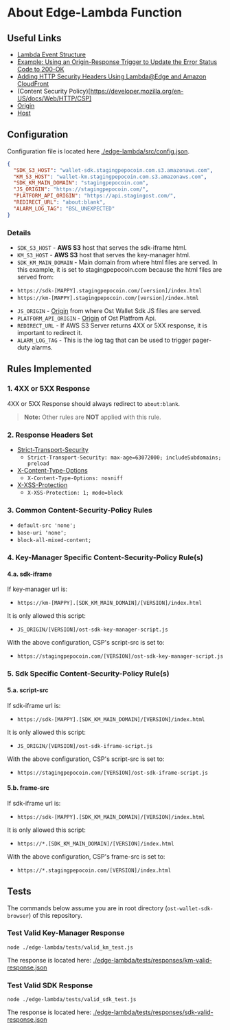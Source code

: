# About Edge-Lambda Function

## Useful Links
* [Lambda Event Structure](https://docs.aws.amazon.com/AmazonCloudFront/latest/DeveloperGuide/lambda-event-structure.html)
* [Example: Using an Origin-Response Trigger to Update the Error Status Code to 200-OK](https://docs.aws.amazon.com/AmazonCloudFront/latest/DeveloperGuide/lambda-examples.html#lambda-examples-custom-error-static-body)
* [Adding HTTP Security Headers Using Lambda@Edge and Amazon CloudFront](https://aws.amazon.com/blogs/networking-and-content-delivery/adding-http-security-headers-using-lambdaedge-and-amazon-cloudfront/)
* (Content Security Policy)[https://developer.mozilla.org/en-US/docs/Web/HTTP/CSP]
* [Origin](https://developer.mozilla.org/en-US/docs/Web/HTTP/Headers/Origin)
* [Host](https://developer.mozilla.org/en-US/docs/Web/HTTP/Headers/Host)

## Configuration
Configuration file is located here [./edge-lambda/src/config.json](./src/config.json).
```json
{
  "SDK_S3_HOST": "wallet-sdk.stagingpepocoin.com.s3.amazonaws.com",
  "KM_S3_HOST": "wallet-km.stagingpepocoin.com.s3.amazonaws.com",
  "SDK_KM_MAIN_DOMAIN": "stagingpepocoin.com",
  "JS_ORIGIN": "https://stagingpepocoin.com/",
  "PLATFORM_API_ORIGIN": "https://api.stagingost.com/",
  "REDIRECT_URL": "about:blank",
  "ALARM_LOG_TAG": "BSL_UNEXPECTED"
}
```
### Details
* `SDK_S3_HOST` - **AWS S3** host that serves the sdk-iframe html.
* `KM_S3_HOST` - **AWS S3** host that serves the key-manager html.
* `SDK_KM_MAIN_DOMAIN` - Main domain from where html files are served. In this example, it is set to stagingpepocoin.com because the html files are served from:
 + `https://sdk-[MAPPY].stagingpepocoin.com/[version]/index.html` 
 + `https://km-[MAPPY].stagingpepocoin.com/[version]/index.html`
* `JS_ORIGIN` - [Origin](https://developer.mozilla.org/en-US/docs/Web/HTTP/Headers/Origin) from where Ost Wallet Sdk JS files are served. 
* `PLATFORM_API_ORIGIN` - [Origin](https://developer.mozilla.org/en-US/docs/Web/HTTP/Headers/Origin) of Ost Platfrom Api.
* `REDIRECT_URL` - If AWS S3 Server returns 4XX or 5XX response, it is important to redirect it.
* `ALARM_LOG_TAG` - This is the log tag that can be used to trigger pager-duty alarms.

## Rules Implemented
### 1. 4XX or 5XX Response
4XX or 5XX Response should always redirect to `about:blank`. 
> **Note:** Other rules are **NOT** applied with this rule.

### 2. Response Headers Set
* [Strict-Transport-Security](https://developer.mozilla.org/en-US/docs/Web/HTTP/Headers/Strict-Transport-Security)
  + `Strict-Transport-Security: max-age=63072000; includeSubdomains; preload` 
* [X-Content-Type-Options](https://developer.mozilla.org/en-US/docs/Web/HTTP/Headers/X-Content-Type-Options)
  + `X-Content-Type-Options: nosniff`
* [X-XSS-Protection](https://developer.mozilla.org/en-US/docs/Web/HTTP/Headers/X-XSS-Protection)
  + `X-XSS-Protection: 1; mode=block`

### 3. Common Content-Security-Policy Rules
* `default-src 'none';`
* `base-uri 'none';`
* `block-all-mixed-content;`


### 4. Key-Manager Specific Content-Security-Policy Rule(s)
#### 4.a. sdk-iframe
If key-manager url is:
+ `https://km-[MAPPY].[SDK_KM_MAIN_DOMAIN]/[VERSION]/index.html`

It is only allowed this script:
+ `JS_ORIGIN/[VERSION]/ost-sdk-key-manager-script.js`

With the above configuration, CSP's script-src is set to:
+ `https://stagingpepocoin.com/[VERSION]/ost-sdk-key-manager-script.js`


### 5. Sdk Specific Content-Security-Policy Rule(s)
#### 5.a. script-src
If sdk-iframe url is:
+ `https://sdk-[MAPPY].[SDK_KM_MAIN_DOMAIN]/[VERSION]/index.html`

It is only allowed this script:
+ `JS_ORIGIN/[VERSION]/ost-sdk-iframe-script.js`

With the above configuration, CSP's script-src is set to:
+ `https://stagingpepocoin.com/[VERSION]/ost-sdk-iframe-script.js`

#### 5.b. frame-src
If sdk-iframe url is:
+ `https://sdk-[MAPPY].[SDK_KM_MAIN_DOMAIN]/[VERSION]/index.html`

It is only allowed this script:
+ `https://*.[SDK_KM_MAIN_DOMAIN]/[VERSION]/index.html`

With the above configuration, CSP's frame-src is set to:
+ `https://*.stagingpepocoin.com/[VERSION]/index.html`

## Tests
The commands below assume you are in root directory (`ost-wallet-sdk-browser`) of this repository.
### Test Valid Key-Manager Response
```
node ./edge-lambda/tests/valid_km_test.js
```
The response is located here: [./edge-lambda/tests/responses/km-valid-response.json](./tests/responses/km-valid-response.json)

### Test Valid SDK Response
```
node ./edge-lambda/tests/valid_sdk_test.js
```
The response is located here: [./edge-lambda/tests/responses/sdk-valid-response.json](./tests/responses/sdk-valid-response.json)